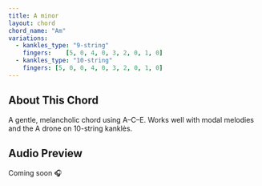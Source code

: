 ```yaml
---
title: A minor
layout: chord
chord_name: "Am"
variations:
  - kankles_type: "9-string"
    fingers:    [5, 0, 4, 0, 3, 2, 0, 1, 0]
  - kankles_type: "10-string"
    fingers: [5, 0, 0, 4, 0, 3, 2, 0, 1, 0]
---
```


## About This Chord

A gentle, melancholic chord using A–C–E. Works well with modal melodies and the A drone on 10-string kanklės.

## Audio Preview

Coming soon 🎧

